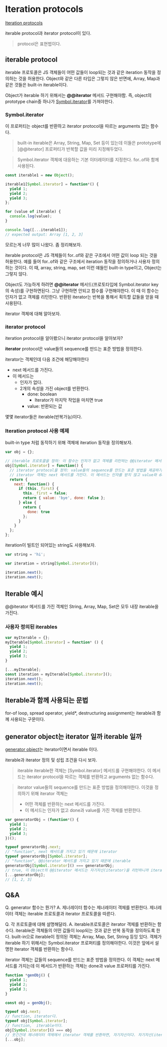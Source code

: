 # Iteration protocols

[Iteration protocols](https://developer.mozilla.org/ko/docs/Web/JavaScript/Reference/Iteration_protocols)

iterable protocol과 iterator protocol이 있다.

> protocol은 표현법이다.

## iterable protocol

iterable 프로토콜은 JS 객체들이 어떤 값들이 loop되는 것과 같은 iteration 동작을 정의하는 것을 허용한다.
Object와 같은 다른 타입은 그렇지 않은 반면에, Array, Map과 같은 것들은 built-in iterable이다.

Object가 iterable 하기 위해서는 **@@iterator** 메서드 구현해야함.
즉, object의 prototype chain중 하나가 [Symbol.iterator](https://developer.mozilla.org/ko/docs/Web/JavaScript/Reference/Global_Objects/Symbol/iterator)를 가져야한다.

### Symbol.iterator

이 프로퍼티는 object를 반환하고 iterator protocol을 따르는 arguments 없는 함수다.

> built-in iterable은 Array, String, Map, Set 등이 있는데
> 이들은 prototype에 [@@iterator] 프로퍼티가 반복할 값을 미리 지정해두었다.

> Symbol.iterator
> 객체에 대응하는 기본 이터레이터를 지정한다. for..of와 함께 사용된다.

```js
const iterable1 = new Object();

iterable1[Symbol.iterator] = function*() {
  yield 1;
  yield 2;
  yield 3;
};

for (value of iterable) {
  console.log(value);
}

console.log([...iterable1]);
// expected output: Array [1, 2, 3]
```

모르는게 너무 많이 나왔다. 좀 정리해보자.

iterable protocol은 JS 객체들이 for..of와 같은 구조에서 어떤 값이 loop 되는 것을 허용한다.
예를 들어 for..of와 같은 구조에서 iteration 동작을 정의하거나 사용자 정의하는 것이다.
이 때, array, string, map, set 이런 얘들인 built-in type이고, Object는 그렇지 않다.

Object도 가능하게 하려면 **@@iterator** 메서드(프로토타입에 Symbol.iterator key의 속성)를 구현하면된다.
그냥 구현하면 안되고 함수를 구현해야한다. 이 때 이 함수는 인자가 없고 객체를 리턴한다.
반환된 iterator는 반복을 통해서 획득할 값들을 얻을 때 사용된다.

iterator 객체에 대해 알아보자.

### iterator protocol

iteration protocol을 알아봤으니 iterator protocol을 알아보자?

**iterator** protocol은 value들의 sequence를 만드는 표준 방법을 정의한다.

iterator는 객체인데 다음 조건에 해당해야한다

- next 메서드를 가진다.
- 이 메서드는
  - 인자가 없다.
  - 2개의 속성을 가진 object를 반환한다.
    - done: boolean
      - Iterator가 마지막 작업을 마치면 true
    - value: 반환되는 값

몇몇 iterator들은 iterable(반복가능)이다.

### Iteration protocol 사용 예제

built-in type 처럼 동작하기 위해 객체에 iteration 동작을 정의해보자.

```js
var obj = {};

// iterable 프로토콜을 정의: 이 함수는 인자가 없고 객체를 리턴하는 @@iterator 메서드 구현
obj[Symbol.iterator] = function() {
  // iterator protocol을 정의: value들의 sequence를 만드는 표준 방법을 제공하기 위한 iterator 객체
  // iterator 객체는 next 메서드를 가진다. 이 메서드는 인자를 받지 않고 value와 done 프로퍼티를 가진 객체다.
  return {
    next: function() {
      if (this._first) {
        this._first = false;
        return { value: 'bye', done: false };
      } else {
        return {
          done: true
        };
      }
    }
  };
};
```

iteration이 빌트인 되어있는 string도 사용해보자.

```js
var string = 'hi';

var iteration = string[Symbol.iterator]();

iteration.next();
iteration.next();
```

## Iterable 예시

@@iterator 메서드를 가진 객체인 String, Array, Map, Set은 모두 내장 iterable을 가진다.

### 사용자 정의된 iterables

```js
var myIterable = {};
myIterable[Symbol.iterator] = function* () {
  yield 1;
  yield 2;
  yield 3;
}

[...myIterable];
const iteration = myIterable[Symbol.iterator]();
iteration.next();
iteration.next();
```

## Iterable과 함께 사용되는 문법

for-of loop, spread operator, yield\*, destructuring assignment는 iterable과 함께 사용되는 구문이다.

## generator object는 iterator 일까 iterable 일까

[generator object](https://developer.mozilla.org/en-US/docs/Web/JavaScript/Reference/Global_Objects/Generator)는 iterator이면서 iterable 이다.

iterable과 iterator 정의 및 성립 조건을 다시 보자.

> iterable
> iterable한 객체는 [Symbol.iterator] 메서드를 구현해야한다.
> 이 메서드는 iterator protocol을 따르는 객체를 반환하고 arguments 없는 함수다.

> iterator
> value들의 sequence를 만드는 표준 방법을 정의해야한다.
> 이것을 정의하기 위해 iterator 객체는
>
> - 어떤 객체를 반환하는 next 메서드를 가진다.
> - 이 메서드는 인자가 없고 done과 value를 가진 객체를 반환한다.

```js
var generatorObj = (function*() {
  yield 1;
  yield 2;
  yield 3;
})();

typeof generatorObj.next;
// "function", next 메서드를 가지고 있기 때문에 iterator
typeof generatorObj[Symbol.iterator];
// "function", @@iterator 메서드를 가지고 있기 때문에 iterable
generatorObj[Symbol.iterator]() === generatorObj;
// true, 이 Object의 @@iterator 메서드는 자기자신(iterator)을 리턴하니까 iterable하다고 할 수 있다.
[...generatorObj];
// [1, 2, 3]
```

## Q&A

Q. generator 함수는 뭔가?
A. 제너레이터 함수는 제너레이터 객체를 반환한다. 제너레이터 객체는 iterable 프로토콜과 iterator 프로토콜을 따른다.

Q. 각 프로토클에 대해 설명해달라.
A. iterable프로토콜은 iterator 객체를 반환하는 함수다. iterable은 객체들의 어떤 값들이 loop되는 것과 같은 반복 동작을 정의하도록 한다. built-in으로 iterable이 정의된 객체는 Array, Map, Set, String 등잉 있다. 객체가 iterable 하기 위해서는 Symbol.iterator 프로퍼티를 정의해야한다. 이것은 앞에서 설명한 iterator 객체를 반환하는 함수다.

iterator 객체는 값들의 sequence를 만드는 표준 방법을 정의한다. 이 객체는 next 메서드를 가지는데 이 메서드가 반환하는 객체는 done과 value 프로퍼티를 가진다.

```js
function *genObj() {
  yield 1;
  yield 2;
  yield 3;
}

const obj = genObj();

typeof obj.next;
// function, iterator다.
typeof obj[Symbol.iterator];
// function,  iterable이다.
obj[Symbol.iterator]() === obj
// 웃긴건데 제너레이터 객체에서 iterator 객체를 반환하면, 자기자신이다. 자기자신(iterator) 을 리턴하니까 iterable
[...obj];
```
